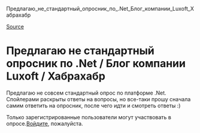 Предлагаю_не_стандартный_опросник_по_.Net_Блог_компании_Luxoft_Хабрахабр

[Source](http://habrahabr.ru/company/luxoft/blog/248235/)

# Предлагаю не стандартный опросник по .Net / Блог компании Luxoft / Хабрахабр

Предлагаю не совсем стандартный опрос по платформе .Net. Спойлерами раскрыты ответы на вопросы, но все-таки прошу сначала самим ответить на опросник, после чего идти и смотреть ответы :)

Только зарегистрированные пользователи могут участвовать в опросе.[Войдите](https://habrahabr.ru/auth/login/), пожалуйста.

  
  
  
  
